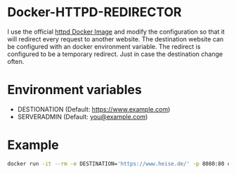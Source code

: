 # Docker-HTTPD-REDIRECTOR

I use the official [httpd Docker Image](https://hub.docker.com/_/httpd) and modify the configuration so that it
will redirect every request to another website. The destination website can be configured with an docker environment
variable. The redirect is configured to be a temporary redirect. Just in case the destination change often.

# Environment variables
* DESTIONATION  (Default: https://www.example.com)
* SERVERADMIN   (Default: you@example.com)

# Example
```bash
docker run -it --rm -e DESTINATION='https://www.heise.de/' -p 8080:80 cfluegel/redirector:latest
```
